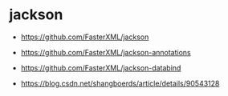 # jackson

- https://github.com/FasterXML/jackson
- https://github.com/FasterXML/jackson-annotations
- https://github.com/FasterXML/jackson-databind

- https://blog.csdn.net/shangboerds/article/details/90543128
